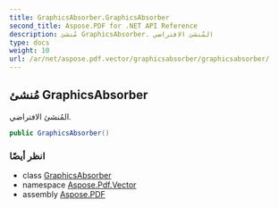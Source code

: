 ```yaml
---
title: GraphicsAbsorber.GraphicsAbsorber
second_title: Aspose.PDF for .NET API Reference
description: مُنشئ GraphicsAbsorber. المُنشئ الافتراضي
type: docs
weight: 10
url: /ar/net/aspose.pdf.vector/graphicsabsorber/graphicsabsorber/
---
```

## مُنشئ GraphicsAbsorber

المُنشئ الافتراضي.

```csharp
public GraphicsAbsorber()
```

### انظر أيضًا

* class [GraphicsAbsorber](../)
* namespace [Aspose.Pdf.Vector](../../../aspose.pdf.vector/)
* assembly [Aspose.PDF](../../../)